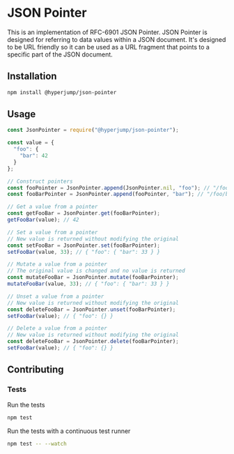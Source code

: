 JSON Pointer
============

This is an implementation of RFC-6901 JSON Pointer. JSON Pointer is designed for
referring to data values within a JSON document. It's designed to be URL
friendly so it can be used as a URL fragment that points to a specific part of
the JSON document.

Installation
------------

```bash
npm install @hyperjump/json-pointer
```

Usage
-----

```javascript
const JsonPointer = require("@hyperjump/json-pointer");

const value = {
  "foo": {
    "bar": 42
  }
};

// Construct pointers
const fooPointer = JsonPointer.append(JsonPointer.nil, "foo"); // "/foo"
const fooBarPointer = JsonPointer.append(fooPointer, "bar"); // "/foo/bar"

// Get a value from a pointer
const getFooBar = JsonPointer.get(fooBarPointer);
getFooBar(value); // 42

// Set a value from a pointer
// New value is returned without modifying the original
const setFooBar = JsonPointer.set(fooBarPointer);
setFooBar(value, 33); // { "foo": { "bar": 33 } }

// Mutate a value from a pointer
// The original value is changed and no value is returned
const mutateFooBar = JsonPointer.mutate(fooBarPointer);
mutateFooBar(value, 33); // { "foo": { "bar": 33 } }

// Unset a value from a pointer
// New value is returned without modifying the original
const deleteFooBar = JsonPointer.unset(fooBarPointer);
setFooBar(value); // { "foo": {} }

// Delete a value from a pointer
// New value is returned without modifying the original
const deleteFooBar = JsonPointer.delete(fooBarPointer);
setFooBar(value); // { "foo": {} }
```

Contributing
------------

### Tests

Run the tests

```bash
npm test
```

Run the tests with a continuous test runner
```bash
npm test -- --watch
```
